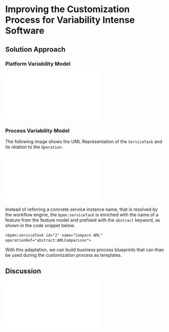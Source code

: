 # Improving the Customization Process for Variability Intense Software

## Solution Approach

### Platform Variability Model

![Platform Feature Model Detail](images/fm-checkin-profes.pdf "Platform Feature Model")

### Process Variability Model

The following image shows the UML Representation of the ``ServiceTask`` and its relation to the ``Operation``.

![UML Meta-Model - BPMN ServiceTask](images/serviceTask.pdf "BPMN ServiceTask")

Instead of referring a concrete service instance name, that is resolved by the workflow engine, the ``bpmn:serviceTask`` is enriched with the name of a feature from the feature model and prefixed with the ``abstract`` keyword, as shown in the code snippet below.

```
<bpmn:serviceTask id="2" name="Compare AML" operationRef="abstract:AMLComparison">
```
With this adaptation, we can build business process blueprints that can than be used during the customization process as templates.

## Discussion

![Relation Improvement](images/diagram.pdf "Relation Improvement")
